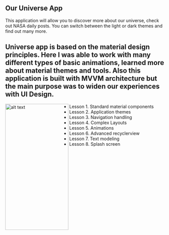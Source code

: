 Our Universe App
--------------------------

This application will allow you to discover more about our universe, check out NASA daily posts. You can switch between the light or dark themes and find out many more.

Universe app is based on the material design principles. Here I was able to work with many different types of basic animations, learned more about material themes and tools. Also this application is built with MVVM architecture but the main purpose was to widen our experiences with UI Design.
--------------------------

<img align="left" src="https://drive.google.com/uc?export=view&id=1WpSsAmFRCQU--9PpL-LfECc7y1NcNtNx" alt="alt text" width="200" height="400">

- Lesson 1. Standard material components
- Lesson 2. Application themes
- Lesson 3. Navigation handling
- Lesson 4. Complex Layouts
- Lesson 5. Animations
- Lesson 6. Advanced recyclerview
- Lesson 7. Text modeling
- Lesson 8. Splash screen
